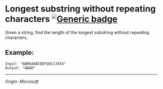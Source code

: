 # Longest substring without repeating characters [![Generic badge](https://img.shields.io/badge/Status-Completed-green.svg)](https://shields.io/)
Given a string, find the length of the longest substring without repeating characters.

## Example:
    Input: "ABRKAABCDEFGHIJJXXX"
    Output: "ABAD"


---
_Origin: Microsoft_